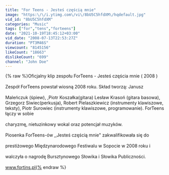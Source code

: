 ```yaml
---
title: "For Teens - Jesteś częścią mnie"
image: "https:\/\/i.ytimg.com\/vi\/8bU5C5hfdXM\/hqdefault.jpg"
vid_id: "8bU5C5hfdXM"
categories: "Music"
tags: ["for","tens","forteens"]
date: "2021-10-19T18:45:12+03:00"
vid_date: "2008-07-13T22:53:27Z"
duration: "PT3M46S"
viewcount: "8145156"
likeCount: "18663"
dislikeCount: "699"
channel: "John Doe"
---
```

{% raw %}Oficjalny klip zespołu ForTeens - Jesteś częścia mnie ( 2008 )<br /><br />Zespół ForTeens powstał wiosną 2008 roku. Skład tworzą: Janusz<br /><br />Maleńczuk (śpiew), ,Piotr Koszałka(gitara) Lesław Krasoń (gitara basowa), Grzegorz Siwiec(perkusja), Robert Pielaszkiewicz (instrumenty klawiszowe, teksty), Piotr Surowiec (instrumenty klawiszowe, programowanie). ForTeens łączy w sobie<br /><br />charyzmę, nietuzinkowy wokal oraz potencjał muzyków.<br /><br />Piosenka ForTeens-ów ,,Jesteś częścią mnie&quot; zakwalifikowała się do<br /><br />prestiżowego Międzynarodowego Festiwalu w Sopocie w 2008 roku i<br /><br />walczyła o nagrodę Bursztynowego Słowika i Słowika Publiczności.<br /><br />www.fortins.pl{% endraw %}
